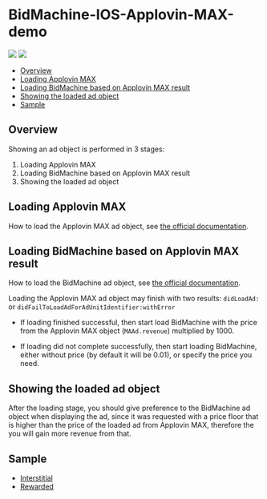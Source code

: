 # BidMachine-IOS-Applovin-MAX-demo

[<img src="https://img.shields.io/badge/SDK%20Version-1.8.0-brightgreen">](https://github.com/bidmachine/BidMachine-iOS-SDK)
[<img src="https://img.shields.io/badge/Applovin%20MAX%20Version-10.3.7-blue">](https://dash.applovin.com/documentation/mediation/ios/getting-started/integration)

* [Overview](#overview)
* [Loading Applovin MAX](#loading-applovin-max)
* [Loading BidMachine based on Applovin MAX result](#loading-bidmachine-based-on-applovin-max-result)
* [Showing the loaded ad object](#showing-the-loaded-ad-object)
* [Sample](#sample)

## Overview

Showing an ad object is performed in 3 stages:

1) Loading Applovin MAX
2) Loading BidMachine based on Applovin MAX result
3) Showing the loaded ad object

## Loading Applovin MAX

How to load the Applovin MAX ad object,
see [the official documentation](https://dash.applovin.com/documentation/mediation/ios/getting-started/integration).

## Loading BidMachine based on Applovin MAX result

How to load the BidMachine ad object,
see [the official documentation](https://docs.bidmachine.io/docs/in-house-mediation-1).

Loading the Applovin MAX ad object may finish with two results: ```didLoadAd:```
or ```didFailToLoadAdForAdUnitIdentifier:withError```

* If loading finished successful, then start load BidMachine with the price from the Applovin MAX
  object (```MAAd.revenue```) multiplied by 1000.

* If loading did not complete successfully, then start loading BidMachine, either without price (by
  default it will be 0.01), or specify the price you need.

## Showing the loaded ad object

After the loading stage, you should give preference to the BidMachine ad object when displaying the
ad, since it was requested with a price floor that is higher than the price of the loaded ad from
Applovin MAX, therefore the you will gain more revenue from that.

## Sample

* [Interstitial](BidMachineSample/Interstitial.m)
* [Rewarded](BidMachineSample/Rewarded.m)